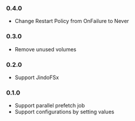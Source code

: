 ### 0.4.0

- Change Restart Policy from OnFailure to Never

### 0.3.0
- Remove unused volumes

### 0.2.0
- Support JindoFSx

### 0.1.0

- Support parallel prefetch job
- Support configurations by setting values
